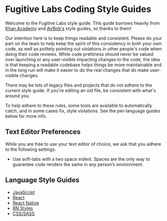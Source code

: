 # Fugitive Labs Coding Style Guides

Welcome to the Fugitive Labs style guide.  This guide borrows heavily from [Khan Academy](https://github.com/Khan/style-guides) and [AirBnb's](https://github.com/airbnb/javascript) style guides, so thanks to them!

Our intention here is to keep things readable and consistent. Please do your part on the team to help keep the spirit of this consistency in both your own code, as well as politely pointing out violations in other people's code when doing their code reviews. While code prettiness should never be valued over launching or any user-visible impacting changes to the code, the idea is that keeping a readable codebase helps things be more maintainable and in the long run will make it easier to do the real changes that do make user-visible changes.

There may be lots of legacy files and projects that do not adhere to the current style guide. If you're editing an old file, be consistent with what's around you.

To help adhere to these rules, some tools are available to automatically catch, and in some cases fix, style violations. See the per-language guides below for more info.

## Text Editor Preferences

While you are free to use your text editor of choice, we ask that you adhere to the following settings.
- Use soft-tabs with a two space indent. Spaces are the only way to guarantee code renders the same in any person’s environment.


## Language Style Guides

- [JavaScript](/style/javascript.md)
- [React](/style/react.md)
- [React Native](/style/react-native.md)
- [RN Styles](/style/react-native-styles.md)
- [CSS/SASS](/style/css-sass.md)
